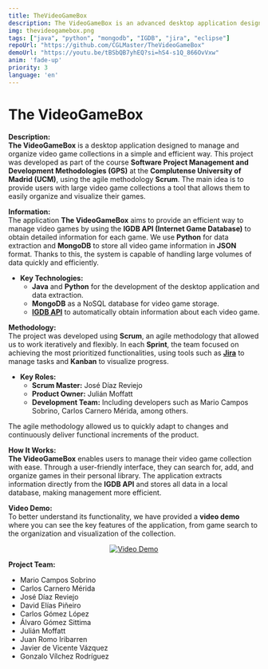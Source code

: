 ```yaml
---
title: TheVideoGameBox
description: The VideoGameBox is an advanced desktop application designed to manage and organize large collections of video games, allowing users to obtain detailed information and efficiently organize their games.
img: thevideogamebox.png
tags: ["java", "python", "mongodb", "IGDB", "jira", "eclipse"]
repoUrl: "https://github.com/CGLMaster/TheVideoGameBox"
demoUrl: "https://youtu.be/tBSbQB7yhEQ?si=hS4-s1Q_866OvVxw"
anim: 'fade-up'
priority: 3
language: 'en'
---
```


# The VideoGameBox

**Description:**  
**The VideoGameBox** is a desktop application designed to manage and organize video game collections in a simple and efficient way. This project was developed as part of the course **Software Project Management and Development Methodologies (GPS)** at the **Complutense University of Madrid (UCM)**, using the agile methodology **Scrum**. The main idea is to provide users with large video game collections a tool that allows them to easily organize and visualize their games.

**Information:**  
The application **The VideoGameBox** aims to provide an efficient way to manage video games by using the **IGDB API (Internet Game Database)** to obtain detailed information for each game. We use **Python** for data extraction and **MongoDB** to store all video game information in **JSON** format. Thanks to this, the system is capable of handling large volumes of data quickly and efficiently.

- **Key Technologies:**
  - **Java** and **Python** for the development of the desktop application and data extraction.
  - **MongoDB** as a NoSQL database for video game storage.
  - **[IGDB API](https://api-docs.igdb.com/#examples)** to automatically obtain information about each video game.

**Methodology:**  
The project was developed using **Scrum**, an agile methodology that allowed us to work iteratively and flexibly. In each **Sprint**, the team focused on achieving the most prioritized functionalities, using tools such as **[Jira](https://www.atlassian.com/software/jira)** to manage tasks and **Kanban** to visualize progress.

- **Key Roles:**
  - **Scrum Master:** José Díaz Reviejo  
  - **Product Owner:** Julián Moffatt  
  - **Development Team:** Including developers such as Mario Campos Sobrino, Carlos Carnero Mérida, among others.

The agile methodology allowed us to quickly adapt to changes and continuously deliver functional increments of the product.

**How It Works:**  
**The VideoGameBox** enables users to manage their video game collection with ease. Through a user-friendly interface, they can search for, add, and organize games in their personal library. The application extracts information directly from the **IGDB API** and stores all data in a local database, making management more efficient.

**Video Demo:**  
To better understand its functionality, we have provided a **video demo** where you can see the key features of the application, from game search to the organization and visualization of the collection.

<p align="center">
  <a href="https://www.youtube.com/watch?v=tBSbQB7yhEQ">
    <img src="https://img.youtube.com/vi/tBSbQB7yhEQ/0.jpg" alt="Video Demo">
  </a>
</p>

**Project Team:**  
- Mario Campos Sobrino  
- Carlos Carnero Mérida  
- José Díaz Reviejo  
- David Elías Piñeiro  
- Carlos Gómez López  
- Álvaro Gómez Sittima  
- Julián Moffatt  
- Juan Romo Iribarren  
- Javier de Vicente Vázquez  
- Gonzalo Vílchez Rodríguez
